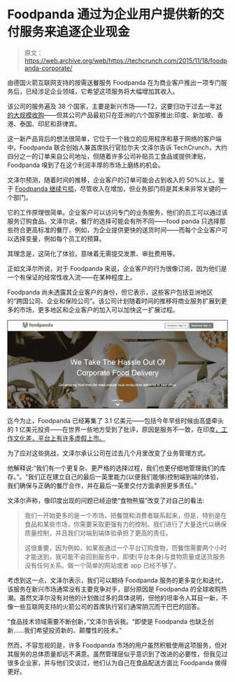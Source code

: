 # Foodpanda 通过为企业用户提供新的交付服务来追逐企业现金 

> 原文：<https://web.archive.org/web/https://techcrunch.com/2015/11/18/foodpanda-corporate/>

由德国火箭互联网支持的按需送餐服务 Foodpanda 在为商业客户推出一项专门服务后，已经涉足企业领域，它希望这项服务将大幅增加其收入。

该公司的服务遍及 38 个国家，主要是新兴市场——T2，这要归功于过去一年[对](https://web.archive.org/web/20221005192834/https://beta.techcrunch.com/2014/11/17/foodpanda-and-delivery-hero-acquire-companies-from-each-other-in-india-mexico-and-latin-america/)[的大规模收购](https://web.archive.org/web/20221005192834/https://beta.techcrunch.com/2015/02/11/rocket-internet-food-panda-talabat/)——但其公司产品最初只在亚洲的六个国家推出:印度、新加坡、香港、泰国、印尼和菲律宾。

这一新产品背后的想法很简单，它位于一个独立的应用程序和基于网络的客户端中。Foodpanda 联合创始人兼首席执行官拉尔夫·文泽尔告诉 TechCrunch，大约四分之一的订单来自公司地址，但随着许多公司补贴员工食品或提供津贴，Foodpanda 嗅到了在这个利润丰厚的市场上磨练的机会。

文泽尔预测，随着时间的推移，企业客户的订单可能会占到收入的 50%以上。鉴于 [Foodpanda 继续亏损](https://web.archive.org/web/20221005192834/https://www.rocket-internet.com/sites/default/files/investors/RISE_Interim_Consolidated_Fin_Stat_30_June_2015eng.pdf)，尽管收入在增加，但业务部门将是其未来非常关键的一个部门。

它的工作原理很简单。企业客户可以访问专门的业务服务，他们的员工可以通过该服务订购食品。文泽尔说，餐厅的选择可能会有所不同——food panda 只选择那些符合更高标准的餐厅，例如，为企业提供更快的送货时间——而每个企业客户可以选择变量，例如每个员工的预算。

其理念是，这简化了体验，意味着无需提交发票、审批费用等。

正如文泽尔所说，对于 Foodpanda 来说，企业客户的行为很像订阅，因为他们是一个有保证的经常性收入流——在某种程度上。

Foodpanda 尚未透露其企业客户的身份，但它表示，这些客户包括亚洲地区的“跨国公司、企业和保险公司”。该公司计划随着时间的推移将商业服务扩展到更多的市场，更多地区和企业客户的加入可以加快这一扩展过程。

![foodpanda corp](img/714530066427a863658c695bff447a3d.png)

迄今为止，Foodpanda 已经筹集了 3.1 亿美元——包括今年早些时候由高盛牵头的 1 亿美元投资——在世界一些地方受到了批评，原因是服务不一致，在印度[，工作文化差，平台上有许多虚假上市。](https://web.archive.org/web/20221005192834/http://www.livemint.com/Companies/rYKC6HjnShogjE62jO5lpK/The-trouble-with-Foodpanda.html)

为了应对这些挑战，文泽尔承认公司在过去几个月里改变了业务管理方式。

他解释说:“我们有一个更复杂、更严格的选择过程，我们也更仔细地管理我们的库存。”。“我们正在建立自己的最后一英里能力(以便我们能够)控制端到端的体验，我们确保与正确的餐厅合作，并在最后一英里交付方面承担更多责任。”

文泽尔声称，像印度出现的问题已经迫使“食物熊猫”改变了对自己的看法:

> 我们一开始更多的是一个市场，把餐馆和消费者联系起来，但是，特别是在食品和某些市场，你需要采取更强有力的控制。我们进行了大量迭代以确保质量控制，并且我们对端到端体验承担了更高的责任。
> 
> 这很重要，因为例如，如果我通过一个平台订购食物，而餐馆需要两个小时才能送到，我可能不会回到服务中，即使(平台本身)与食物质量或送货服务没有任何关系。做一个简单的网站或者 app 已经不够了。

考虑到这一点，文泽尔表示，我们可以期待 Foodpanda 服务的更多变化和迭代，该服务在新兴市场通常没有主要竞争对手，部分原因是 Foodpanda 的全球收购热潮。虽然文泽尔没有对他的计划做过多的具体说明，但他的坦率令人耳目一新，不像一些互联网支持的火箭公司的首席执行官们通常阴沉而干巴巴的回答。

“食品技术领域需要不断创新，”文泽尔告诉我。“即使是 Foodpanda 也缺乏创新……我们希望投资新的、颠覆性的技术。”

然而，不容忽视的是，许多 Foodpanda 市场的用户虽然积极使用这项服务，但对其服务的总体质量却远不满意。虽然管理层似乎意识到了改进的必要性，但我见过很多企业家，并与他们交谈过，他们认为自己在食品配送方面比 Foodpanda 做得更好。